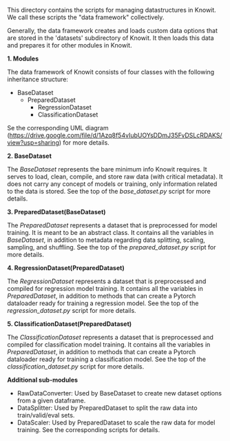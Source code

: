 This directory contains the scripts for managing datastructures in Knowit.
We call these scripts the "data framework" collectively.

Generally, the data framework creates and loads custom data options that 
are stored in the 'datasets' subdirectory of Knowit. 
It then loads this data and prepares it for other modules in Knowit.

**1. Modules**

The data framework of Knowit consists of four classes with the following inheritance structure:
- BaseDataset
  - PreparedDataset
    - RegressionDataset
    - ClassificationDataset

Se the corresponding UML diagram (https://drive.google.com/file/d/1Azq8f54vIubUOYsDDmJ35FvDSLcRDAKS/view?usp=sharing)
for more details.

**2. BaseDataset**

The _BaseDataset_ represents the bare minimum info Knowit requires.
It serves to load, clean, compile, and store raw data (with critical metadata).
It does not carry any concept of models or training, only information related
to the data is stored. See the top of the _base_dataset.py_ 
script for more details.

**3. PreparedDataset(BaseDataset)**

The _PreparedDataset_ represents a dataset that is preprocessed for model training.
It is meant to be an abstract class. It contains all the variables in _BaseDataset_, 
in addition to metadata regarding data splitting, scaling, sampling, 
and shuffling. See the top of the _prepared_dataset.py_ script for more details.

**4. RegressionDataset(PreparedDataset)**

The _RegressionDataset_ represents a dataset that is preprocessed and compiled
for regression model training. It contains all the variables in 
_PreparedDataset_, in addition to methods that can 
create a Pytorch dataloader ready for training a regression model. See the top 
of the _regression_dataset.py_ script for more details.

**5. ClassificationDataset(PreparedDataset)**

The _ClassificationDataset_ represents a dataset that is preprocessed and compiled
for classification model training. It contains all the variables in 
_PreparedDataset_, in addition to methods that can 
create a Pytorch dataloader ready for training a classification model. See the top 
of the _classification_dataset.py_ script for more details.

**Additional sub-modules**

- RawDataConverter: Used by BaseDataset to create new dataset options from a given dataframe.
- DataSplitter: Used by PreparedDataset to split the raw data into train/valid/eval sets.
- DataScaler: Used by PreparedDataset to scale the raw data for model training.
See the corresponding scripts for details.

